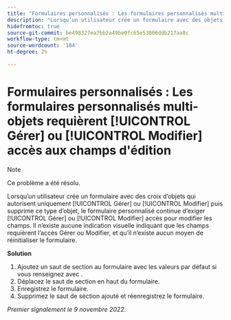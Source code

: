 ```yaml
---
title: "Formulaires personnalisés : Les formulaires personnalisés multi-objets requièrent un accès Gérer ou Modifier pour modifier les champs."
description: "Lorsqu’un utilisateur crée un formulaire avec des objets croisés qui autorisent uniquement l’accès à Gérer ou à Modifier, puis supprime ce type d’objet, le formulaire personnalisé continue d’exiger l’accès à Gérer ou Modifier pour modifier les champs. Il n’existe aucune indication visuelle indiquant que les champs requièrent l’accès Gérer ou Modifier, et qu’il n’existe aucun moyen de réinitialiser le formulaire."
hidefromtoc: true
source-git-commit: be498327ea7bb2a49be0fc65e53806ddb217aa8c
workflow-type: tm+mt
source-wordcount: '184'
ht-degree: 2%

---
```



# Formulaires personnalisés : Les formulaires personnalisés multi-objets requièrent [!UICONTROL Gérer] ou [!UICONTROL Modifier] accès aux champs d&#39;édition

>[!NOTE]
>
>Ce problème a été résolu.

Lorsqu’un utilisateur crée un formulaire avec des croix d’objets qui autorisent uniquement [!UICONTROL Gérer] ou [!UICONTROL Modifier] puis supprime ce type d’objet, le formulaire personnalisé continue d’exiger [!UICONTROL Gérer] ou [!UICONTROL Modifier] accès pour modifier les champs. Il n’existe aucune indication visuelle indiquant que les champs requièrent l’accès Gérer ou Modifier, et qu’il n’existe aucun moyen de réinitialiser le formulaire.

**Solution**

1. Ajoutez un saut de section au formulaire avec les valeurs par défaut si vous renseignez avec .
2. Déplacez le saut de section en haut du formulaire.
3. Enregistrez le formulaire.
4. Supprimez le saut de section ajouté et réenregistrez le formulaire.

_Premier signalement le 9 novembre 2022._

